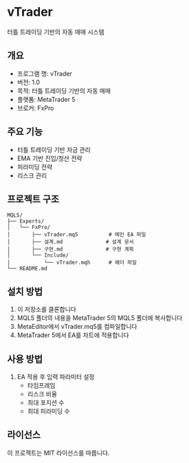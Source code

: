 # vTrader

터틀 트레이딩 기반의 자동 매매 시스템

## 개요

- 프로그램 명: vTrader
- 버전: 1.0
- 목적: 터틀 트레이딩 기반의 자동 매매
- 플랫폼: MetaTrader 5
- 브로커: FxPro

## 주요 기능

- 터틀 트레이딩 기반 자금 관리
- EMA 기반 진입/청산 전략
- 피라미딩 전략
- 리스크 관리

## 프로젝트 구조

```
MQL5/
├── Experts/
│   └── FxPro/
│       ├── vTrader.mq5          # 메인 EA 파일
│       ├── 설계.md              # 설계 문서
│       ├── 구현.md              # 구현 계획
│       └── Include/
│           └── vTrader.mqh      # 헤더 파일
└── README.md
```

## 설치 방법

1. 이 저장소를 클론합니다
2. MQL5 폴더의 내용을 MetaTrader 5의 MQL5 폴더에 복사합니다
3. MetaEditor에서 vTrader.mq5를 컴파일합니다
4. MetaTrader 5에서 EA를 차트에 적용합니다

## 사용 방법

1. EA 적용 후 입력 파라미터 설정
   - 타임프레임
   - 리스크 비율
   - 최대 포지션 수
   - 최대 피라미딩 수

## 라이선스

이 프로젝트는 MIT 라이선스를 따릅니다. 